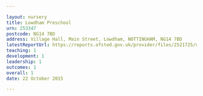 ```yaml
---

layout: nursery
title: Lowdham Preschool
urn: 253347
postcode: NG14 7BD
address: Village Hall, Main Street, Lowdham, NOTTINGHAM, NG14 7BD
latestReportUrl: https://reports.ofsted.gov.uk/provider/files/2521725/urn/253347.pdf
teaching: 1
development: 1
leadership: 1
outcomes: 1
overall: 1
date: 22 October 2015

---
```

